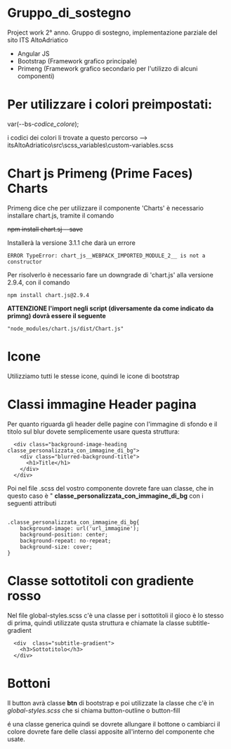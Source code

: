 # Gruppo_di_sostegno
Project work 2° anno. Gruppo di sostegno, implementazione parziale del sito ITS AltoAdriatico

- Angular JS
- Bootstrap (Framework grafico principale)
- Primeng (Framework grafico secondario per l'utilizzo di alcuni componenti)


# Per utilizzare i colori preimpostati:

  var(--bs-*codice_colore*);
  
  i codici dei colori li trovate a questo percorso --> itsAltoAdriatico\src\scss_variables\custom-variables.scss
  
  
  # Chart js Primeng (Prime Faces) Charts

Primeng dice che per utilizzare il componente 'Charts' è necessario installare chart.js,
tramite il comando 

~~npm install chart.sj --save~~

Installerà la versione 3.1.1 che darà un errore 

`ERROR TypeError: chart_js__WEBPACK_IMPORTED_MODULE_2__ is not a constructor`

Per risolverlo è necessario fare un downgrade di 'chart.js' alla versione 2.9.4, con il comando

`npm install chart.js@2.9.4`  

**ATTENZIONE l'import negli script (diversamente da come indicato da primng) dovrà essere il seguente**

`"node_modules/chart.js/dist/Chart.js"`


# Icone
Utilizziamo tutti le stesse icone, quindi le icone di bootstrap


# Classi immagine Header pagina

Per quanto riguarda gli header delle pagine con l'immagine di sfondo e il titolo sul blur dovete semplicemente usare questa struttura:

``` 
  <div class="background-image-heading classe_personalizzata_con_immagine_di_bg">
    <div class="blurred-background-title">
      <h1>Title</h1>
    </div>
  </div>
```

Poi nel file .scss del vostro componente dovrete fare uan classe, che in questo caso è " **classe_personalizzata_con_immagine_di_bg**
con i seguenti attributi

```

.classe_personalizzata_con_immagine_di_bg{
    background-image: url('url_immagine');
    background-position: center;
    background-repeat: no-repeat;
    background-size: cover;
}

```

# Classe sottotitoli con gradiente rosso

Nel file global-styles.scss c'è una classe per i sottotitoli il gioco è lo stesso di prima, quindi utilizzate qusta struttura e chiamate la classe subtitle-gradient

``` 
  <div  class="subtitle-gradient">
    <h3>Sottotitolo</h3>
  </div>
```

# Bottoni 

Il button avrà classe **btn** di bootstrap e poi utilizzate la classe che c'è in *global-styles.scss* che si chiama button-outline o button-fill


é una classe generica quindi se dovrete allungare il bottone o cambiarci il colore dovrete fare delle classi apposite all'interno del componente che usate.


